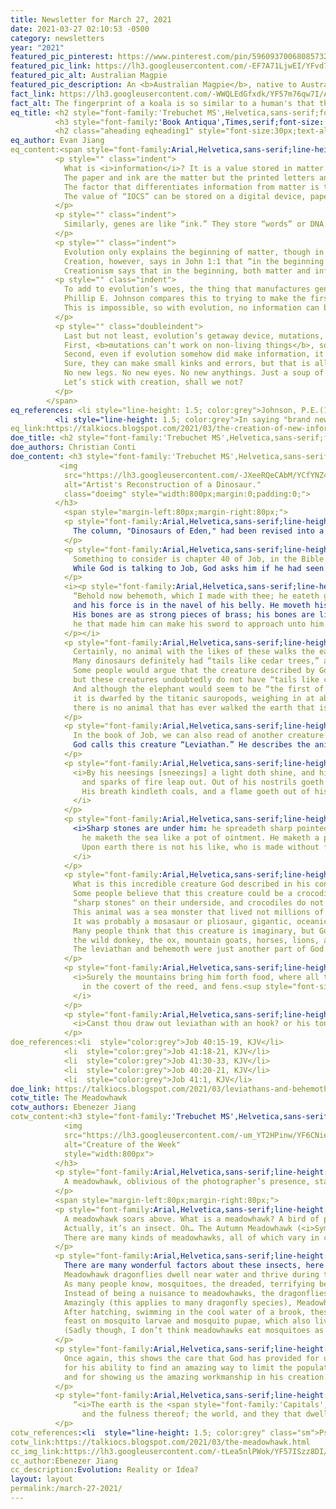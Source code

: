 ```yaml
---
title: Newsletter for March 27, 2021
date: 2021-03-27 02:10:53 -0500
category: newsletters
year: "2021"
featured_pic_pinterest: https://www.pinterest.com/pin/596093700680857327/
featured_pic_link: https://lh3.googleusercontent.com/-EF7A71LjwEI/YFvd7sG6rSI/AAAAAAAAEtU/fYBZHazkmgoOZsvdmTEcriMha4swVOwvACK8BGAsYHg/s0/2021-03-24.jpg
featured_pic_alt: Australian Magpie
featured_pic_description: An <b>Australian Magpie</b>, native to Australia, is an intelligent bird, which all the more shows an Intelligent Creator.
fact_link: https://lh3.googleusercontent.com/-WWQLEdGfxdk/YF57m76qw7I/AAAAAAAAEvw/2tI-bG51nbo3U5s-MImTT3wC0SIU90agACK8BGAsYHg/s0/2021-03-26.png
fact_alt: The fingerprint of a koala is so similar to a human's that they have been confused at crime scenes.
eq_title: <h2 style="font-family:'Trebuchet MS',Helvetica,sans-serif;font-size:40px;margin-bottom:0;text-align:center;color:black;" class="aheading">3 Reasons Why</h2>
          <h3 style="font-family:'Book Antiqua',Times,serif;font-size: 35px; margin-top:0;text-align:center;color:#777;" class="aheading gr sub">Evolution can not be Real</h3>
          <h2 class="aheading eqheading1" style="font-size:30px;text-align:center;margin-bottom:0;font-family:'Trebuchet MS',Helvetica,sans-serif;color:black;">The Creation of New Information is Impossible.</h2>
eq_author: Evan Jiang
eq_content:<span style="font-family:Arial,Helvetica,sans-serif;line-height: 1.5;font-size:16px;width:60px;">
          <p style="" class="indent">
            What is <i>information</i>? It is a value stored in matter. For example, take a book.
            The paper and ink are the matter but the printed letters and symbols contain this value that our brains translate into words.
            The factor that differentiates information from matter is that they are a value that can be stored on a variety of matters.
            The value of “IOCS” can be stored on a digital device, paper, or even in your brain.
          </p>
          <p style="" class="indent">
            Similarly, genes are like “ink.” They store “words” or DNA.
          </p>
          <p style="" class="indent">
            Evolution only explains the beginning of matter, though in an unbelievable way.
            Creation, however, says in John 1:1 that “in the beginning was the Word.” This word is information.
            Creationism says that in the beginning, both matter and information existed.
          <p style="" class="indent">
            To add to evolution’s woes, the thing that manufactures genes is manufactured by information in genes!
            Phillip E. Johnson compares this to trying to make the first DVD reader and the reader’s instructions are in a DVD!<sup style="font-size:10px;">1</sup>
            This is impossible, so with evolution, no information can be made!
          </p>
          <p style="" class="doubleindent">
            Last but not least, evolution’s getaway device, mutations, cannot create information.
            First, <b>mutations can’t work on non-living things</b>, so evolution still can’t explain the creation of information.
            Second, even if evolution somehow did make information, it would end there. <b>Mutations cannot create brand new information</b>.<sup style="font-size:10px;">2</sup>
            Sure, they can make small kinks and errors, but that is all.
            No new legs. No new eyes. No new anythings. Just a soup of chemicals.
            Let’s stick with creation, shall we not?
          </p>
        </span>
eq_references: <li style="line-height: 1.5; color:grey">Johnson, P.E.(1997). Defeating Darwinism by Opening Minds. InterVarsity Press</li>
          <li style="line-height: 1.5; color:grey">In saying "brand new," I mean information that had never existed previously.</li>
eq_link:https://talkiocs.blogspot.com/2021/03/the-creation-of-new-information-is.html
doe_title: <h2 style="font-family:'Trebuchet MS',Helvetica,sans-serif;font-size:40px;margin-bottom: 0;text-align:center;color:black;" class="aheading">Leviathans and Behemoths</h2>
doe_authors: Christian Conti
doe_content: <h3 style="font-family:'Trebuchet MS',Helvetica,sans-serif;font-size: 35px; margin-top:0;text-align:center;" class="aheading">
           <img
            src="https://lh3.googleusercontent.com/-JXeeRQeCAbM/YCfYNZ4weFI/AAAAAAAAF3U/wp7dMxSjKfs9YSXoJqzjX1xWiuXiwnQOQCK8BGAsYHg/s0/2021-02-13.jpg"
            alt="Artist's Reconstruction of a Dinosaur."
            class="doeimg" style="width:800px;margin:0;padding:0;">
          </h3>
            <span style="margin-left:80px;margin-right:80px;">
            <p style="font-family:Arial,Helvetica,sans-serif;line-height: 1.5;font-size:16px;" class="indent">
              The column, "Dinosaurs of Eden," had been revised into a bi-weekly article. Last week's article:
            </p>
            <p style="font-family:Arial,Helvetica,sans-serif;line-height: 1.5;font-size:16px;" class="indent">
              Something to consider is chapter 40 of Job, in the Bible. God describes a creature that matches the physical attributes of some species of dinosaurs.
              While God is talking to Job, God asks him if he had seen the “behemoth.” God describes the animal by saying:
            </p>
            <i><p style="font-family:Arial,Helvetica,sans-serif;line-height: 1.5;font-size:16px;" class="indent">
              “Behold now behemoth, which I made with thee; he eateth grass as an ox. Lo now, his strength is in his loins,
              and his force is in the navel of his belly. He moveth his tail like a cedar: the sinews of his stones are wrapped together.
              His bones are as strong pieces of brass; his bones are like bars of iron. He is the chief of the ways of God:
              he that made him can make his sword to approach unto him.”<sup style="font-size:10px;">1</sup>
            </p></i>
            <p style="font-family:Arial,Helvetica,sans-serif;line-height: 1.5;font-size:16px;" class="indent">
              Certainly, no animal with the likes of these walks the earth today.
              Many dinosaurs definitely had “tails like cedar trees,” and “bones like beams of brass.”
              Some people would argue that the creature described by God could be a hippopotamus or an elephant,
              but these creatures undoubtedly do not have “tails like cedar trees.” Hippopotamus and elephants and have tiny stubby tails.
              And although the elephant would seem to be “the first of the works of God,” because of its immense weight of about 14,000 pounds,
              it is dwarfed by the titanic sauropods, weighing in at about 150,000 pounds. The truth is,
              there is no animal that has ever walked the earth that is more fitting to this description than a dinosaur.
            </p>
            <p style="font-family:Arial,Helvetica,sans-serif;line-height: 1.5;font-size:16px;" class="indent">
              In the book of Job, we can also read of another creature that sounds very similar to a dinosaur-like, water-living reptile.
              God calls this creature “Leviathan.” He describes the animal to Job in chapter 41:
            </p>
            <p style="font-family:Arial,Helvetica,sans-serif;line-height: 1.5;font-size:16px;" class="indent">
              <i>By his neesings [sneezings] a light doth shine, and his eyes are like the eyelids of the morning. Out of his mouth go burning lamps,
                and sparks of fire leap out. Out of his nostrils goeth smoke, as out of a seething pot or caldron.
                His breath kindleth coals, and a flame goeth out of his mouth.<sup style="font-size:10px;">2</sup>
              </i>
            </p>
            <p style="font-family:Arial,Helvetica,sans-serif;line-height: 1.5;font-size:16px;" class="indent">
              <i>Sharp stones are under him: he spreadeth sharp pointed things upon the mire. He maketh the deep to boil like a pot:
                he maketh the sea like a pot of ointment. He maketh a path to shine after him; one would think the deep to be hoary.
                Upon earth there is not his like, who is made without fear.<sup style="font-size:10px;">3</sup>
              </i>
            </p>
            <p style="font-family:Arial,Helvetica,sans-serif;line-height: 1.5;font-size:16px;" class="indent">
              What is this incredible creature God described in his conversation with Job? It is certainly like no other creature alive today.
              Some people believe that this creature could be a crocodile or a whale. But whales do not have
              “sharp stones" on their underside, and crocodiles do not have “burning lamps" that come from their mouths.
              This animal was a sea monster that lived not millions of years ago, but thousands of years ago when Job lived.
              It was probably a mosasaur or pliosaur, gigantic, oceanic, a reptilian predator that apparently breathed fire.
              Many people think that this creature is imaginary, but God talks about it along with other animals like the behemoth,
              the wild donkey, the ox, mountain goats, horses, lions, and hawks.
              The leviathan and behemoth were just another part of God’s glorious creation just like the other beasts of the land, sea, and air.
            </p>
            <p style="font-family:Arial,Helvetica,sans-serif;line-height: 1.5;font-size:16px;" class="indent">
              <i>Surely the mountains bring him forth food, where all the beasts of the field play. He lieth under the shady trees,
                in the covert of the reed, and fens.<sup style="font-size:10px;">4</sup>
              </i>
            </p>
            <p style="font-family:Arial,Helvetica,sans-serif;line-height: 1.5;font-size:16px;" class="indent">
              <i>Canst thou draw out leviathan with an hook? or his tongue with a cord which thou lettest down?<sup style="font-size:10px;">5</sup></i>
            </p>
doe_references:<li  style="color:grey">Job 40:15-19, KJV</li>
            <li  style="color:grey">Job 41:18-21, KJV</li>
            <li  style="color:grey">Job 41:30-33, KJV</li>
            <li  style="color:grey">Job 40:20-21, KJV</li>
            <li  style="color:grey">Job 41:1, KJV</li>
doe_link: https://talkiocs.blogspot.com/2021/03/leviathans-and-behemoths.html
cotw_title: The Meadowhawk
cotw_authors: Ebenezer Jiang
cotw_content:<h3 style="font-family:'Trebuchet MS',Helvetica,sans-serif;font-size: 35px; margin-top:0;text-align:center;" class="aheading crop">
            <img
            src="https://lh3.googleusercontent.com/-um_YT2HPinw/YF6CNie_X0I/AAAAAAAAEv8/ucvYjqSQFCQqtcu-JfYkCdpQfRfHhZWigCK8BGAsYHg/s0/2021-03-26.jpg?authuser=0"
            alt="Creature of the Week"
            style="width:800px">
          </h3>
          <p style="font-family:Arial,Helvetica,sans-serif;line-height: 1.5;text-align:center;font-size:14px"><b>Above: </b>
            A meadowhawk, oblivious of the photographer’s presence, stares into space. Photo by Evan J.
          </p>
          <span style="margin-left:80px;margin-right:80px;">
          <p style="font-family:Arial,Helvetica,sans-serif;line-height: 1.5;font-size:16px;" class="indent">
            A meadowhawk soars above. What is a meadowhawk? A bird of prey? A bird?
            Actually, it’s an insect. Oh… The Autumn Meadowhawk (<i>Sympetrum vicinum</i>) is a dragonfly that lives in America.
            There are many kinds of meadowhawks, all of which vary in color.
          </p>
          <p style="font-family:Arial,Helvetica,sans-serif;line-height: 1.5;font-size:16px;" class="indent">
            There are many wonderful factors about these insects, here is one of them:
            Meadowhawk dragonflies dwell near water and thrive during the summer, which is when they are most needed.
            As many people know, mosquitoes, the dreaded, terrifying beasts, flourish during the summer.
            Instead of being a nuisance to meadowhawks, the dragonflies consider mosquitoes as a yummy snack.
            Amazingly (this applies to many dragonfly species), Meadowhawks eat mosquitos throughout their life cycle.
            After hatching, swimming in the cool water of a brook, these dragonfly nymphs (as dragonfly young are called)
            feast on mosquito larvae and mosquito pupae, which also live in water. And as adults, they eat mosquitoes.
            (Sadly though, I don’t think meadowhawks eat mosquitoes as eggs.)
          </p>
          <p style="font-family:Arial,Helvetica,sans-serif;line-height: 1.5;font-size:16px;" class="indent">
            Once again, this shows the care that God has provided for us,
            for his ability to find an amazing way to limit the population of the fearsome mosquito,
            and for showing us the amazing workmanship in his creation.
          </p>
          <p style="font-family:Arial,Helvetica,sans-serif;line-height: 1.5;font-size:16px;" class="indent">
              “<i>The earth is the <span style="font-family:'Capitals',Helvetica,sans-serif;font-size:14px;">Lord</span>'s,
                and the fulness thereof; the world, and they that dwell therein.</i>”<sup style="font-size:10px;">1</sup>
          </p>
cotw_references:<li  style="line-height: 1.5; color:grey" class="sm">Psalm 24:1, KJV</li>
cotw_link:https://talkiocs.blogspot.com/2021/03/the-meadowhawk.html
cc_img_link:https://lh3.googleusercontent.com/-tLea5nlPWok/YF57ISzz8DI/AAAAAAAAEvo/2t8AaXwCUEwJRk2phcIR3u6kTSHc6uHNACK8BGAsYHg/s0/2021-03-26.png
cc_author:Ebenezer Jiang
cc_description:Evolution: Reality or Idea?
layout: layout
permalink:/march-27-2021/
---
```


